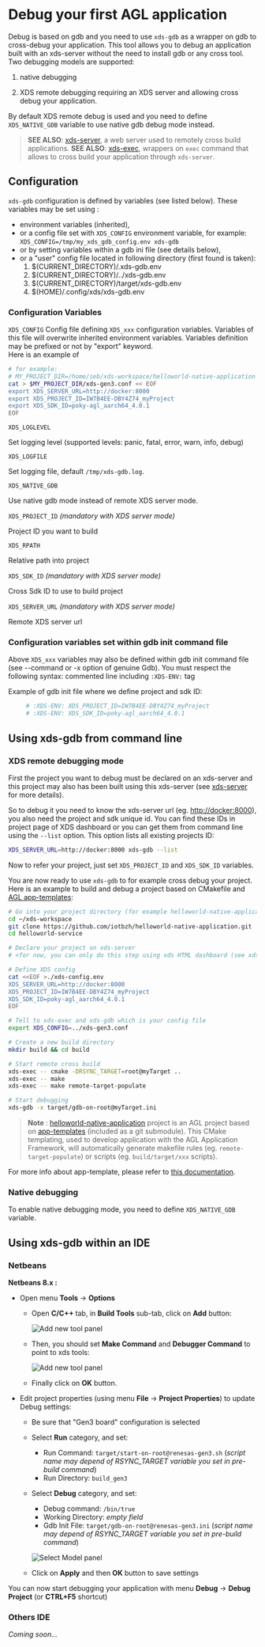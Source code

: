 # Debug your first AGL application

Debug is based on gdb and you need to use `xds-gdb` as a wrapper on gdb to cross-debug your application.
This tool allows you to debug an application built with an xds-server without the need to install gdb or any cross tool.
Two debugging models are supported:

1. native debugging

1. XDS remote debugging requiring an XDS server and allowing cross debug your
  application.

 By default XDS remote debug is used and you need to define `XDS_NATIVE_GDB`
variable to use native gdb debug mode instead.

> **SEE ALSO**: [xds-server](https://github.com/iotbzh/xds-server), a web server
used to remotely cross build applications.
> **SEE ALSO**: [xds-exec](https://github.com/iotbzh/xds-exec),
wrappers on `exec` command that allows to cross build your application through `xds-server`.

## Configuration

 `xds-gdb` configuration is defined by variables (see listed below).
 These variables may be set using :

- environment variables (inherited),
- or a config file set with `XDS_CONFIG` environment variable, for example:
  `XDS_CONFIG=/tmp/my_xds_gdb_config.env xds-gdb`
- or by setting variables within a gdb ini file (see details below),
- or a "user" config file located in following directory (first found is taken):
  1. $(CURRENT_DIRECTORY)/.xds-gdb.env
  1. $(CURRENT_DIRECTORY)/../xds-gdb.env
  1. $(CURRENT_DIRECTORY)/target/xds-gdb.env
  1. $(HOME)/.config/xds/xds-gdb.env

### Configuration Variables

 `XDS_CONFIG`
 Config file defining `XDS_xxx` configuration variables. Variables of this file
 will overwrite inherited environment variables. Variables definition may be 
 prefixed or not by "export" keyword.  
 Here is an example of 

```bash
# for example:
# MY_PROJECT_DIR=/home/seb/xds-workspace/helloworld-native-application
cat > $MY_PROJECT_DIR/xds-gen3.conf << EOF
export XDS_SERVER_URL=http://docker:8000
export XDS_PROJECT_ID=IW7B4EE-DBY4Z74_myProject
export XDS_SDK_ID=poky-agl_aarch64_4.0.1
EOF
```

`XDS_LOGLEVEL`

Set logging level (supported levels: panic, fatal, error, warn, info, debug)

`XDS_LOGFILE`

Set logging file, default `/tmp/xds-gdb.log`.

`XDS_NATIVE_GDB`

Use native gdb mode instead of remote XDS server mode.

`XDS_PROJECT_ID`  *(mandatory with XDS server mode)*

Project ID you want to build 

`XDS_RPATH`

Relative path into project

`XDS_SDK_ID`   *(mandatory with XDS server mode)*

Cross Sdk ID to use to build project

`XDS_SERVER_URL`    *(mandatory with XDS server mode)*

Remote XDS server url

### Configuration variables set within gdb init command file

Above `XDS_xxx` variables may also be defined within gdb init command file 
(see --command or -x option of genuine Gdb).
You must respect the following syntax: commented line including `:XDS-ENV:` tag

Example of gdb init file where we define project and sdk ID:

```bash
     # :XDS-ENV: XDS_PROJECT_ID=IW7B4EE-DBY4Z74_myProject
     # :XDS-ENV: XDS_SDK_ID=poky-agl_aarch64_4.0.1
```

## Using xds-gdb from command line

### XDS remote debugging mode

First the project you want to debug must be declared on an xds-server and this
project may also has been built using this xds-server (see [xds-server](https://github.com/iotbzh/xds-server) for more details).

So to debug it you need to know the xds-server url (eg. <http://docker:8000>),
you also need the project and sdk unique id. You can find these IDs in project
page of XDS dashboard or you can get them from command line using the `--list`
option.
This option lists all existing projects ID:

```bash
XDS_SERVER_URL=http://docker:8000 xds-gdb --list
```

Now to refer your project, just set `XDS_PROJECT_ID` and `XDS_SDK_ID` variables.

You are now ready to use `xds-gdb` to for example cross debug your project.
Here is an example to build and debug a project based on CMakefile and
[AGL app-templates](https://git.automotivelinux.org/apps/app-templates/):

```bash
# Go into your project directory (for example helloworld-native-application)
cd ~/xds-workspace
git clone https://github.com/iotbzh/helloworld-native-application.git
cd helloworld-service

# Declare your project on xds-server
# <for now, you can only do this step using xds HTML dashboard (see xds-server doc)>

# Define XDS config
cat <<EOF >./xds-config.env
XDS_SERVER_URL=http://docker:8000
XDS_PROJECT_ID=IW7B4EE-DBY4Z74_myProject
XDS_SDK_ID=poky-agl_aarch64_4.0.1
EOF

# Tell to xds-exec and xds-gdb which is your config file
export XDS_CONFIG=../xds-gen3.conf

# Create a new build directory
mkdir build && cd build

# Start remote cross build
xds-exec -- cmake -DRSYNC_TARGET=root@myTarget ..
xds-exec -- make
xds-exec -- make remote-target-populate

# Start debugging
xds-gdb -x target/gdb-on-root@myTarget.ini
```

<!-- note -->
> **Note** : [helloworld-native-application](https://github.com/iotbzh/helloworld-native-application) project is an AGL
project based on [app-templates](https://git.automotivelinux.org/apps/app-templates/)
(included as a git submodule). This CMake templating, used to develop application
with the AGL Application Framework, will automatically generate makefile rules
(eg. `remote-target-populate`) or scripts (eg. `build/target/xxx` scripts).

For more info about app-template, please refer to [this documentation](http://docs.automotivelinux.org/docs/devguides/en/dev/reference/sdk-devkit/docs/part-2/2_4-Use-app-templates.html).
<!-- endnote -->

### Native debugging

To enable native debugging mode, you need to define `XDS_NATIVE_GDB` variable.

## Using xds-gdb within an IDE

### Netbeans

__Netbeans 8.x :__

- Open menu **Tools** -> **Options**
  - Open **C/C++** tab, in **Build Tools** sub-tab, click on **Add** button:

    ![Add new tool panel](./pictures/nb_newtool.png)

  - Then, you should set **Make Command** and **Debugger Command** to point to xds tools:

    ![Add new tool panel](./pictures/nb_xds_options.png)

  - Finally click on **OK** button.

- Edit project properties (using menu **File** -> **Project Properties**) to update Debug settings:

  - Be sure that "Gen3 board" configuration is selected

  - Select **Run** category, and set:
    - Run Command: `target/start-on-root@renesas-gen3.sh`
      (_script name may depend of RSYNC_TARGET variable you set in pre-build command_)
    - Run Directory: `build_gen3`

  - Select **Debug** category, and set:
    - Debug command: `/bin/true`
    - Working Directory: _empty field_
    - Gdb Init File: `target/gdb-on-root@renesas-gen3.ini`
      (_script name may depend of RSYNC_TARGET variable you set in pre-build command_)

    ![Select Model panel](./pictures/nb_project_debug-1.png)

  - Click on **Apply** and then **OK** button to save settings

You can now start debugging your application with menu **Debug** -> **Debug Project** (or **CTRL+F5** shortcut)

### Others IDE

*Coming soon...*
